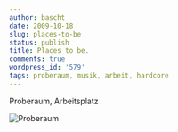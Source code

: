 ```yaml
---
author: bascht
date: 2009-10-18
slug: places-to-be
status: publish
title: Places to be.
comments: true
wordpress_id: '579'
tags: proberaum, musik, arbeit, hardcore
---
```


Proberaum, Arbeitsplatz

![Proberaum](https://img.bascht.com/uploads/big/0489f6059aa52e73cfb721b4f66a8d20.jpg)
